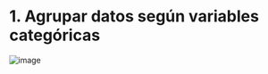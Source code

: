 # 1. Agrupar datos según variables categóricas

![image](https://github.com/user-attachments/assets/a26d7ccf-0907-406f-8a26-213a46230491)
